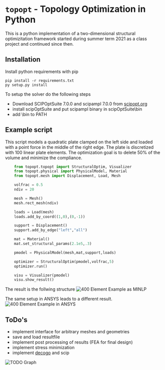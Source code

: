 # ``topopt`` - Topology Optimization in Python 
This is a python implementation of a two-dimensional structural optimizitation framework started during summer term 2021 as a class project and continued since then.

## Installation
Install python requirements with pip
```
pip install -r requirements.txt
py setup.py install
```
To setup the solver do the following steps
- Download SCIPOptSuite 7.0.0 and scipampl 7.0.0 from [scipopt.org](https://scipopt.org/)
- install scipOptSuite and put scipampl binary in scipOptSuite\bin
- add \bin to PATH

## Example script
This script models a quadratic plate clamped on the left side and loaded with a point force in the middle of the right edge. The plate is discretized with 100 linear plate elements. The optimization goal is to delete 50% of the volume and minimize the compliance. 

```python
    from topopt.topopt import StructuralOptim, Visualizer
    from topopt.physical import PhysicalModel, Material
    from topopt.mesh import Displacement, Load, Mesh

    volfrac = 0.5
    ndiv = 20

    mesh = Mesh()
    mesh.rect_mesh(ndiv)

    loads = Load(mesh)
    loads.add_by_coord((1,0),(0,-1))

    support = Displacement()
    support.add_by_edge("left","all")

    mat = Material()
    mat.set_structural_params(2.1e5,.3)

    pmodel = PhysicalModel(mesh,mat,support,loads)

    optimizer = StructuralOptim(pmodel,volfrac,5)
    optimizer.run()

    visu = Visualizer(pmodel)
    visu.show_result()
```

The result is the follwing structure
![400 Element Example as MINLP](/docs/images/400elements_global.png)

The same setup in ANSYS leads to a different result.
![400 Element Example in ANSYS](/docs/images/400elements_local.png)


## ToDo's
- implement interface for arbitrary meshes and geometries
- save and load resultfile
- implement post processing of results (FEA for final design)
- implement stress minimization 
- implement [decogo](https://github.com/ouyang-w-19/decogo) and scip

![TODO Graph](/docs/images/todos.png)